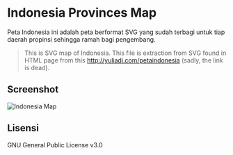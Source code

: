 # Indonesia Provinces Map

Peta Indonesia ini adalah peta berformat SVG yang sudah terbagi untuk tiap daerah propinsi sehingga ramah bagi pengembang. 

>This is SVG map of Indonesia. This file is extraction from SVG found in HTML page from this http://yuliadi.com/petaindonesia (sadly, the link is dead).  

## Screenshot

![Indonesia Map](https://raw.githubusercontent.com/junwatu/indonesia-map/master/indonesia.png)


## Lisensi

GNU General Public License v3.0
